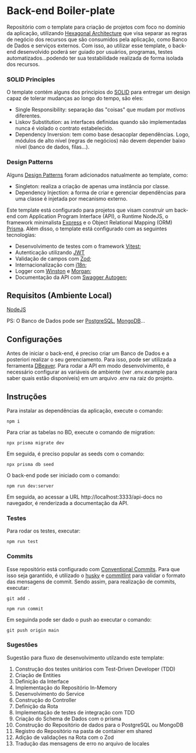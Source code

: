 # Back-end Boiler-plate

Repositório com o template para criação de projetos com foco no domínio da aplicação, utilizando [Hexagonal Architecture](https://alistair.cockburn.us/hexagonal-architecture/) que visa separar as regras de negócio dos recursos que são consumidos pela aplicação, como Banco de Dados e serviços externos. Com isso, ao utilizar esse template, o back-end desenvolvido
poderá ser guiado por usuários, programas, testes automatizados...podendo ter sua testabilidade realizada de forma isolada dos recursos.

### SOLID Principles

O template contém alguns dos principios do [SOLID]((http://principles-wiki.net/collections:robert_c._martin_s_principle_collection)) para entregar um design capaz de tolerar mudanças ao longo do tempo, são eles:

* Single Responsibility: separação das "coisas" que mudam por motivos diferentes.
* Liskov Substitution: as interfaces definidas quando são implementadas nunca é violado o contrato estabelecido.
* Dependency Inversion: tem como base desacoplar dependências. Logo, módulos de alto nível (regras de negócios) não devem depender baixo nível (banco de dados, filas...).

### Design Patterns

Alguns [Design Patterns](https://refactoring.guru/design-patterns) foram adicionados natualmente ao template, como:

* Singleton: realiza a criação de apenas uma instância por classe.
* Dependency Injection: a forma de criar e gerenciar dependências para uma classe é injetada por mecanismo externo.

Este template está configurado para projetos que visam construir um back-end com Application Program Interface (API), o Runtime NodeJS, o framework minimalista [Express](https://expressjs.com/) e o Object Relational Mapping (ORM) [Prisma](https://www.prisma.io/). Além disso, o template está configurado com as seguintes tecnologias:

* Desenvolvimento de testes com o framework [Vitest](https://vitest.dev/);
* Autenticação utilizando [JWT](https://jwt.io/)
* Validação de campos com [Zod](https://zod.dev/);
* Internacionalização com [i18n](https://www.npmjs.com/package/i18n);
* Logger com [Winston](https://github.com/winstonjs/winston) e [Morgan](https://github.com/expressjs/morgan);
* Documentação da API com [Swagger Autogen](https://swagger-autogen.github.io/docs/);

## Requisitos (Ambiente Local)

[NodeJS](https://nodejs.org/en/download/package-manager)

PS: O Banco de Dados pode ser [PostgreSQL](https://www.postgresql.org/download/), [MongoDB](https://www.mongodb.com/docs/manual/administration/install-community/)...

## Configurações

Antes de iniciar o back-end, é preciso criar um Banco de Dados e a posteriori realizar o seu gerenciamento. Para isso, pode ser utilizada a ferramenta [DBeaver](https://dbeaver.io/).
Para rodar a API em modo desenvolvimento, é necessário configurar as variáveis de ambiente (ver .env.example para saber quais estão disponíveis) em um arquivo .env na raiz do projeto.

## Instruções

Para instalar as dependências da aplicação, execute o comando:
```
npm i
```
Para criar as tabelas no BD, execute o comando de migration:

```
npx prisma migrate dev
```

Em seguida, é preciso popular as seeds com o comando:

```
npx prisma db seed
```

O back-end pode ser iniciado com o comando:

```
npm run dev:server
```

Em seguida, ao acessar a URL http://localhost:3333/api-docs no navegador, é renderizada a documentação da API.

### Testes

Para rodar os testes, executar:

```
npm run test
```

### Commits
Esse repositório está configurado com [Conventional Commits](https://www.conventionalcommits.org/en/v1.0.0/). Para que isso seja garantido, é utilizado o [husky](https://github.com/typicode/husky) e [commitlint](https://github.com/conventional-changelog/commitlint) para validar o formato das mensagens de commit. Sendo assim, para realização de commits, executar:

```
git add .
```

```
npm run commit
```
Em seguinda pode ser dado o push ao executar o comando:

```
git push origin main
```

### Sugestões

Sugestão para fluxo de desenvolvimento utilzando este template:

1. Construção dos testes unitários com Test-Driven Developer (TDD)
2. Criação de Entities
3. Definição da Interface
4. Implementação do Repositório In-Memory
5. Desenvolvimento do Service
6. Construção do Controller
7. Definição da Rota
8. Implementação de testes de integração com TDD
9. Criação do Schema de Dados com o prisma
10. Construção do Repositório de dados para o PostgreSQL ou MongoDB
11. Registro do Repositório na pasta de container em shared
12. Adição de validações na Rota com o Zod
13. Tradução das mensagens de erro no arquivo de locales
